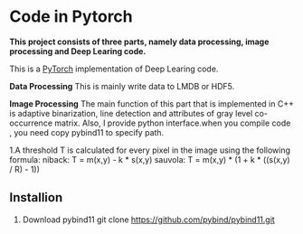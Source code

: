 # Code in Pytorch
**This project consists of three parts, namely data processing, image processing and Deep Learing code.**

This is a [PyTorch](https://github.com/pytorch/pytorch)
implementation of Deep Learing code.

**Data Processing**
This is mainly write data to LMDB or HDF5.

**Image Processing**
The main function of this part that is implemented in C++ is adaptive binarization, line detection and 
attributes of gray level co-occurrence matrix. Also, I provide python interface.when you compile code , you 
need copy pybind11 to specify path.

1.A threshold T is calculated for every pixel in the image using the following formula:
niback: T = m(x,y) - k * s(x,y)
sauvola: T = m(x,y) * (1 + k * ((s(x,y) / R) - 1))

## Installion
1. Download pybind11
git clone https://github.com/pybind/pybind11.git

